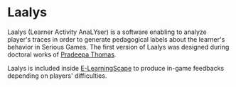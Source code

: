 # Laalys
Laalys (Learner Activity AnaLYser) is a software enabling to analyze player's traces in order to generate pedagogical labels about the learner's behavior in Serious Games. The first version of Laalys was designed during doctoral works of [Pradeepa Thomas](https://www.lip6.fr/actualite/personnes-fiche.php?ident=D1069).

Laalys is included inside [E-LearningScape](https://github.com/Mocahteam/E-LearningScape) to produce in-game feedbacks depending on players' difficulties.
